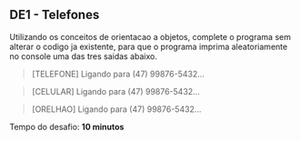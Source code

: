 ## DE1 - Telefones

Utilizando os conceitos de orientacao a objetos, complete o programa sem alterar o codigo ja existente, para que o
programa imprima aleatoriamente no console uma das tres saidas abaixo.


> [TELEFONE] Ligando para (47) 99876-5432...

> [CELULAR] Ligando para (47) 99876-5432...

> [ORELHAO] Ligando para (47) 99876-5432...

Tempo do desafio: __10 minutos__
